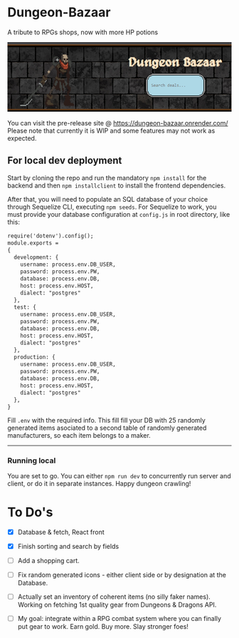 # Dungeon-Bazaar
A tribute to RPGs shops, now with more HP potions

![Header](https://raw.githubusercontent.com/ZManak/dungeon-bazaar/main/scrshoots/header.png)

You can visit the pre-release site @ https://dungeon-bazaar.onrender.com/  
Please note that currently it is WIP and some features may not work as expected.

## For local dev deployment
Start by cloning the repo and run the mandatory `npm install` for the backend and then `npm installclient` to install the frontend dependencies.

After that, you will need to populate an SQL database of your choice through Sequelize CLI, executing `npm seeds`. For Sequelize to work, you must provide your database configuration at `config.js` in root directory, like this: 
```
require('dotenv').config();
module.exports =
{
  development: {
    username: process.env.DB_USER,
    password: process.env.PW,
    database: process.env.DB,
    host: process.env.HOST,
    dialect: "postgres"
  },
  test: {
    username: process.env.DB_USER,
    password: process.env.PW,
    database: process.env.DB,
    host: process.env.HOST,
    dialect: "postgres"
  },
  production: {
    username: process.env.DB_USER,
    password: process.env.PW,
    database: process.env.DB,
    host: process.env.HOST,
    dialect: "postgres"
  },
}
```
Fill `.env` with the required info. 
This fill fill your DB with 25 randomly generated items asociated to a second table of randomly generated manufacturers, so each item belongs to a maker.

------------
### Running local
You are set to go. You can either `npm run dev` to concurrently run server and client, or do it in separate instances. Happy dungeon crawling!

# To Do's
- [x] Database & fetch, React front
- [x] Finish sorting and search by fields
- [ ] Add a shopping cart.
- [ ] Fix random generated icons - either client side or by designation at the Database.
- [ ] Actually set an inventory of coherent items (no silly faker names). Working on fetching 1st quality gear from Dungeons & Dragons API.
- [ ] My goal: integrate within a RPG combat system where you can finally put gear to work. Earn gold. Buy more. Slay stronger foes!

